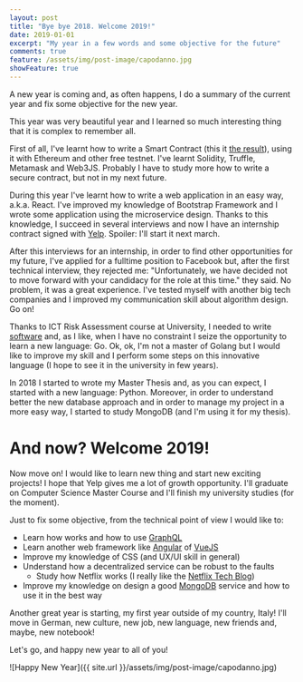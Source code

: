 ```yaml
---
layout: post
title: "Bye bye 2018. Welcome 2019!"
date: 2019-01-01
excerpt: "My year in a few words and some objective for the future"
comments: true
feature: /assets/img/post-image/capodanno.jpg
showFeature: true
---
```


A new year is coming and, as often happens, I do a summary of the current year and fix some objective for the new year.

This year was very beautiful year and I learned so much interesting thing that it is complex to remember all.

First of all, I've learnt how to write a Smart Contract (this it [the result](https://github.com/alessandro308/COBrA)), using it with Ethereum and other free testnet. I've learnt Solidity, Truffle, Metamask and Web3JS. Probably I have to study more how to write a secure contract, but not in my next future. 

During this year I've learnt how to write a web application in an easy way, a.k.a. React. I've improved my knowledge of Bootstrap Framework and I wrote some application using the microservice design. Thanks to this knowledge, I succeed in several interviews and now I have an internship contract signed with [Yelp](https://www.yelp.com). Spoiler: I'll start it next march.

After this interviews for an internship, in order to find other opportunities for my future, I've applied for a fulltime position to Facebook but, after the first technical interview, they rejected me: "Unfortunately, we have decided not to move forward with your candidacy for the role at this time." they said. No problem, it was a great experience. I've tested myself with another big tech companies and I improved my communication skill about algorithm design. Go on!

Thanks to ICT Risk Assessment course at University, I needed to write [software](https://apagiaro.it/network-topology-nettopo/) and, as I like, when I have no constraint I seize the opportunity to learn a new language: Go. Ok, ok, I'm not a master of Golang but I would like to improve my skill and I perform some steps on this innovative language (I hope to see it in the university in few years).

In 2018 I started to wrote my Master Thesis and, as you can expect, I started with a new language: Python. Moreover, in order to understand better the new database approach and in order to manage my project in a more easy way, I started to study MongoDB (and I'm using it for my thesis).

# And now? Welcome 2019!
Now move on! I would like to learn new thing and start new exciting projects! I hope that Yelp gives me a lot of growth opportunity. I'll graduate on Computer Science Master Course and I'll finish my university studies (for the moment).

Just to fix some objective, from the technical point of view I would like to:
 - Learn how works and how to use [GraphQL](https://graphql.org/learn/)
 - Learn another web framework like [Angular](https://angular.io/) of [VueJS](https://vuejs.org/)
 - Improve my knowledge of CSS (and UX/UI skill in general)
 - Understand how a decentralized service can be robust to the faults  
   - Study how Netflix works (I really like the [Netflix Tech Blog](https://medium.com/netflix-techblog))
 - Improve my knowledge on design a good [MongoDB](https://www.mongodb.com/) service and how to use it in the best way 

Another great year is starting, my first year outside of my country, Italy! I'll move in German, new culture, new job, new language, new friends and, maybe, new notebook!

Let's go, and happy new year to all of you!

![Happy New Year]({{ site.url }}/assets/img/post-image/capodanno.jpg)